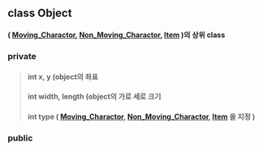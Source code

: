 ## class Object
#### ( [Moving_Charactor](moving_charactor.md), [Non_Moving_Charactor](non_moving_charactor.md), [Item](item.md) )의 상위 class   

### private
> #### int x, y (object의 좌표
> #### int width, length (object의 가로 세로 크기
> #### int type ( [Moving_Charactor](moving_charactor.md), [Non_Moving_Charactor](non_moving_charactor.md), [Item](item.md) 을 지정 )

### public
>
>
>
